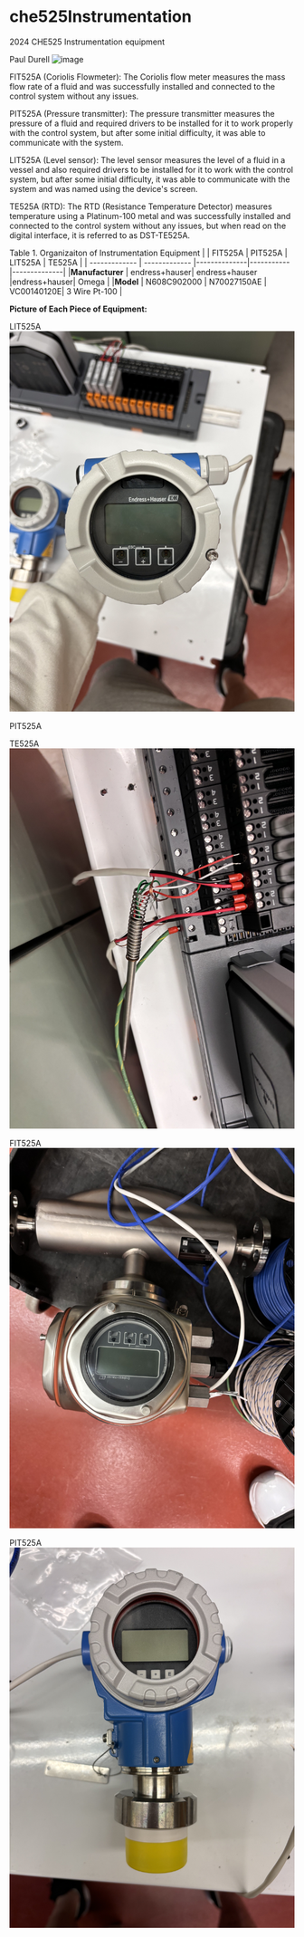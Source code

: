 # che525Instrumentation
2024 CHE525 Instrumentation equipment 

Paul Durell 
![image](https://github.com/mikey734/che525Instrumentation/assets/165672197/8d6747cd-dffe-4d44-936a-ce9f02e33b39)

FIT525A (Coriolis Flowmeter): The Coriolis flow meter measures the mass flow rate of a fluid and was successfully installed and connected to the control system without any issues.

PIT525A (Pressure transmitter): The pressure transmitter measures the pressure of a fluid and required drivers to be installed for it to work properly with the control system, but after some initial difficulty, it was able to communicate with the system.

LIT525A (Level sensor): The level sensor measures the level of a fluid in a vessel and also required drivers to be installed for it to work with the control system, but after some initial difficulty, it was able to communicate with the system and was named using the device's screen.

TE525A (RTD): The RTD (Resistance Temperature Detector) measures temperature using a Platinum-100 metal and was successfully installed and connected to the control system without any issues, but when read on the digital interface, it is referred to as DST-TE525A.

Table 1. Organizaiton of Instrumentation Equipment 
|                 | FIT525A      | PIT525A     | LIT525A      | TE525A        |
| -------------   | ------------- |--------------|-----------   |--------------|
|**Manufacturer** | endress+hauser| endress+hauser |endress+hauser| Omega      |
|**Model**        | N608C902000 |   N70027150AE | VC00140120E| 3 Wire Pt-100   |


**Picture of Each Piece of Equipment:** 

LIT525A
![image](https://raw.githubusercontent.com/mikey734/che525Instrumentation/main/IMG_7557.jpg)

PIT525A

TE525A
![image](https://raw.githubusercontent.com/mikey734/che525Instrumentation/main/IMG_7559.jpg)

FIT525A
![image](https://raw.githubusercontent.com/mikey734/che525Instrumentation/main/IMG_7558.jpg)

PIT525A
![image](https://raw.githubusercontent.com/mikey734/che525Instrumentation/main/IMG_7556.jpg)


